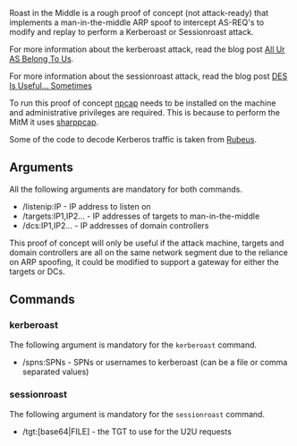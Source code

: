 Roast in the Middle is a rough proof of concept (not attack-ready) that implements a man-in-the-middle ARP spoof to intercept AS-REQ's to modify and replay to perform a Kerberoast or Sessionroast attack.

For more information about the kerberoast attack, read the blog post [All Ur AS Belong To Us](https://exploit.ph/all-ur-as-belong-to-us.html).

For more information about the sessionroast attack, read the blog post [DES Is Useful... Sometimes](https://exploit.ph/des-is-useful.html)

To run this proof of concept [npcap](https://npcap.com/) needs to be installed on the machine and administrative privileges are required. This is because to perform the MitM it uses [sharppcap](https://github.com/dotpcap/sharppcap).

Some of the code to decode Kerberos traffic is taken from [Rubeus](https://github.com/GhostPack/Rubeus).

## Arguments

All the following arguments are mandatory for both commands.

* /listenip:IP - IP address to listen on
* /targets:IP1,IP2... - IP addresses of targets to man-in-the-middle
* /dcs:IP1,IP2... - IP addresses of domain controllers

This proof of concept will only be useful if the attack machine, targets and domain controllers are all on the same network segment due to the reliance on ARP spoofing, it could be modified to support a gateway for either the targets or DCs.

## Commands

### kerberoast

The following argument is mandatory for the `kerberoast` command.

* /spns:SPNs - SPNs or usernames to kerberoast (can be a file or comma separated values)

### sessionroast

The following argument is mandatory for the `sessionroast` command.

* /tgt:[base64|FILE] - the TGT to use for the U2U requests
